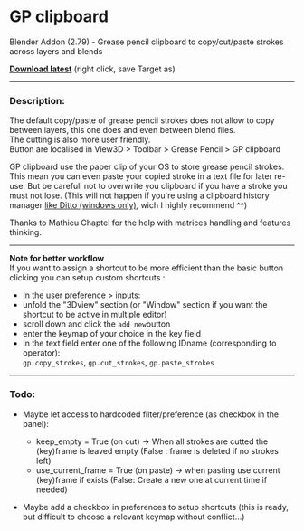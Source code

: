 # GP clipboard
Blender Addon (2.79) - Grease pencil clipboard to copy/cut/paste strokes across layers and blends

**[Download latest](https://github.com/Pullusb/GPclipboard/raw/master/GPclipboard.py)** (right click, save Target as) 

---

### Description:
The default copy/paste of grease pencil strokes does not allow to copy between layers, this one does and even between blend files.  
The cutting is also more user friendly.  
Button are localised in View3D > Toolbar > Grease Pencil > GP clipboard

GP clipboard use the paper clip of your OS to store grease pencil strokes.
This mean you can even paste your copied stroke in a text file for later re-use.
But be carefull not to overwrite you clipboard if you have a stroke you must not lose. (This will not happen if you're using a clipboard history manager [like Ditto (windows only)](https://ditto-cp.sourceforge.io/), wich I highly recommend ^^)

Thanks to Mathieu Chaptel for the help with matrices handling and features thinking.

---

**Note for better workflow**  
If you want to assign a shortcut to be more efficient than the basic button clicking you can setup custom shortcuts :
 - In the user preference > inputs:
 - unfold the "3Dview" section (or "Window" section if you want the shortcut to be active in multiple editor)
 - scroll down and click the `add new`button
 - enter the keymap of your choice in the key field
 - In the text field enter one of the following IDname (corresponding to operator):  
 `gp.copy_strokes`, `gp.cut_strokes`, `gp.paste_strokes`
 

---

### Todo:

- Maybe let access to hardcoded filter/preference (as checkbox in the panel):
  - keep_empty = True (on cut) -> When all strokes are cutted the (key)frame is leaved empty (False : frame is deleted if no strokes left)
  - use_current_frame = True (on paste) -> when pasting use current (key)frame if exists (False: Create a new one at current time if needed)

- Maybe add a checkbox in preferences to setup shortcuts (this is ready, but difficult to choose a relevant keymap without conflict...)
